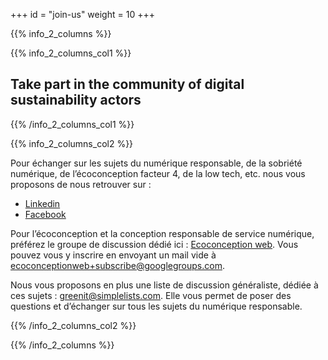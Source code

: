 +++
id = "join-us"
weight = 10
+++

{{% info_2_columns %}}

{{% info_2_columns_col1 %}}

## Take part in the community of digital sustainability actors

{{% /info_2_columns_col1 %}}

{{% info_2_columns_col2 %}}

Pour échanger sur les sujets du numérique responsable, de la sobriété numérique, de l’éco&shy;conception facteur 4, de
la low tech, etc. nous vous proposons de nous retrouver sur :

- [Linkedin](https://www.linkedin.com/groups/1912076/)
- [Facebook](https://www.facebook.com/greenitfr)

Pour l’éco&shy;conception et la conception responsable de service numérique, préférez le groupe de discussion dédié ici
: [Ecoconception web](https://groups.google.com/forum/#%21forum/ecoconceptionweb). Vous pouvez vous y inscrire en
envoyant un mail vide à ecoconceptionweb+subscribe@googlegroups.com.

Nous vous proposons en plus une liste de discussion généraliste, dédiée à ces sujets : greenit@simplelists.com. Elle
vous permet de poser des questions et d’échanger sur tous les sujets du numérique responsable.

{{% /info_2_columns_col2 %}}

{{% /info_2_columns %}}
